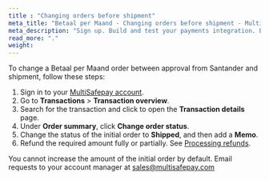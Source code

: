 ```yaml
---
title : "Changing orders before shipment"
meta_title: "Betaal per Maand - Changing orders before shipment - MultiSafepay Docs"
meta_description: "Sign up. Build and test your payments integration. Explore our products and services. Use our API Reference, SDKs, and wrappers. Get support."
read_more: "."
weight: 
---
```


To change a Betaal per Maand order between approval from Santander and shipment, follow these steps:

1. Sign in to your [MultiSafepay account](https://merchant.multisafepay.com).
2. Go to **Transactions** > **Transaction overview**.
3. Search for the transaction and click to open the **Transaction details** page.
4. Under **Order summary**, click **Change order status**.
5. Change the status of the initial order to **Shipped**, and then add a **Memo**.
6. Refund the required amount fully or partially. See [Processing refunds](/payments/methods/billing-suite/betaalpermaand/#processing-refunds).

You cannot increase the amount of the initial order by default. Email requests to your account manager at <sales@multisafepay.com>